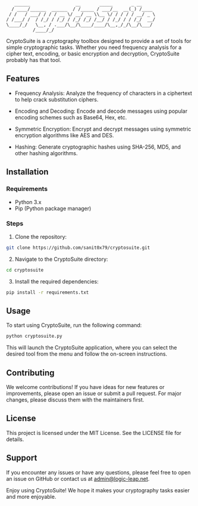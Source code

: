 ```
   ______                 __       _____       _ __     
  / ____/______  ______  / /_____ / ___/__  __(_) /____ 
 / /   / ___/ / / / __ \/ __/ __ \\__ \/ / / / / __/ _ \
/ /___/ /  / /_/ / /_/ / /_/ /_/ /__/ / /_/ / / /_/  __/
\____/_/   \__, / .___/\__/\____/____/\__,_/_/\__/\___/ 
          /____/_/                                      
```

CryptoSuite is a cryptography toolbox designed to provide a set of tools for simple cryptographic tasks. Whether you need frequency analysis for a cipher text, encoding, or basic encryption and decryption, CryptoSuite probably has that tool.

## Features

- Frequency Analysis: Analyze the frequency of characters in a ciphertext to help crack substitution ciphers.

- Encoding and Decoding: Encode and decode messages using popular encoding schemes such as Base64, Hex, etc.

- Symmetric Encryption: Encrypt and decrypt messages using symmetric encryption algorithms like AES and DES.

- Hashing: Generate cryptographic hashes using SHA-256, MD5, and other hashing algorithms.


## Installation
### Requirements

- Python 3.x
- Pip (Python package manager)

### Steps
1. Clone the repository:
```bash
git clone https://github.com/sanit0x79/cryptosuite.git
```
2. Navigate to the CryptoSuite directory:
```bash
cd cryptosuite
```
3. Install the required dependencies:
```bash
pip install -r requirements.txt
```
## Usage

To start using CryptoSuite, run the following command:

```bash
python cryptosuite.py
```

This will launch the CryptoSuite application, where you can select the desired tool from the menu and follow the on-screen instructions.

## Contributing
We welcome contributions! If you have ideas for new features or improvements, please open an issue or submit a pull request. For major changes, please discuss them with the maintainers first.

## License
This project is licensed under the MIT License. See the LICENSE file for details.

## Support

If you encounter any issues or have any questions, please feel free to open an issue on GitHub or contact us at admin@logic-leap.net.

Enjoy using CryptoSuite! We hope it makes your cryptography tasks easier and more enjoyable.
